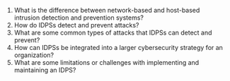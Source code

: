 

1. What is the difference between network-based and host-based intrusion detection and prevention systems? 
2. How do IDPSs detect and prevent attacks? 
3. What are some common types of attacks that IDPSs can detect and prevent? 
4. How can IDPSs be integrated into a larger cybersecurity strategy for an organization? 
5. What are some limitations or challenges with implementing and maintaining an IDPS?